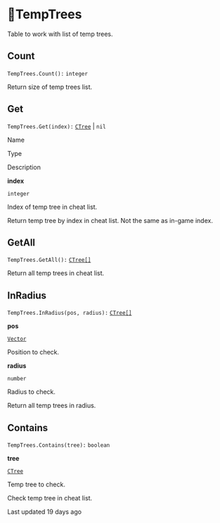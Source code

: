 # 🌳TempTrees

Table to work with list of temp trees\.

## [](#count)Count

`TempTrees.Count():` `integer`

Return size of temp trees list\.

## [](#get)Get

`TempTrees.Get(index):` [`CTree`](https://uczone.gitbook.io/api-v2.0/game-components/core/tree) \| `nil`

Name

Type

Description

**index**

`integer`

Index of temp tree in cheat list\.

Return temp tree by index in cheat list\. Not the same as in\-game index\.

## [](#getall)GetAll

`TempTrees.GetAll():` [`CTree[]`](https://uczone.gitbook.io/api-v2.0/game-components/core/tree)

Return all temp trees in cheat list\.

## [](#inradius)InRadius

`TempTrees.InRadius(pos, radius):` [`CTree[]`](https://uczone.gitbook.io/api-v2.0/game-components/core/tree)

**pos**

[`Vector`](https://uczone.gitbook.io/api-v2.0/cheats-types-and-callbacks/classes/math/vector)

Position to check\.

**radius**

`number`

Radius to check\.

Return all temp trees in radius\.

## [](#contains)Contains

`TempTrees.Contains(tree):` `boolean`

**tree**

[`CTree`](https://uczone.gitbook.io/api-v2.0/game-components/core/tree)

Temp tree to check\.

Check temp tree in cheat list\.

Last updated 19 days ago

